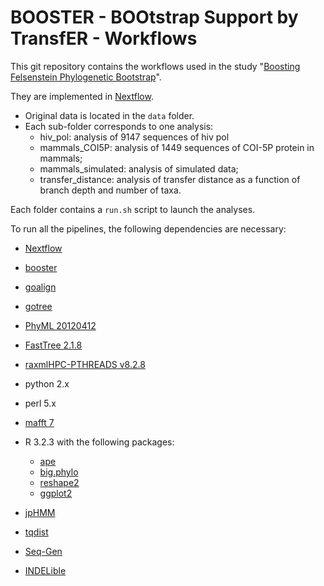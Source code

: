 # BOOSTER - BOOtstrap Support by TransfER - Workflows

This git repository contains the workflows used in the study "[Boosting Felsenstein Phylogenetic Bootstrap](http://biorxiv.org/content/early/2017/06/23/154542)".

They are implemented in [Nextflow](https://www.nextflow.io/).

* Original data is located in the `data` folder.
* Each sub-folder corresponds to one analysis:
    * hiv_pol: analysis of 9147 sequences of hiv pol
    * mammals_COI5P: analysis of 1449 sequences of COI-5P protein in mammals;
    * mammals_simulated: analysis of simulated data;
    * transfer_distance: analysis of transfer distance as a function of branch depth and number of taxa.

Each folder contains a `run.sh` script to launch the analyses.

To run all the pipelines, the following dependencies are necessary:
* [Nextflow](https://www.nextflow.io/)


* [booster](https://github.com/evolbioinfo/booster)
* [goalign](https://github.com/fredericlemoine/goalign)
* [gotree](https://github.com/fredericlemoine/gotree)

* [PhyML 20120412](http://www.atgc-montpellier.fr/phyml/download.php)
* [FastTree 2.1.8](http://www.microbesonline.org/fasttree/)
* [raxmlHPC-PTHREADS v8.2.8](http://sco.h-its.org/exelixis/software.html)
* python 2.x
* perl 5.x
* [mafft 7](http://mafft.cbrc.jp/alignment/software/)
* R 3.2.3 with the following packages:
    * [ape](https://cran.rstudio.com/web/packages/ape/index.html)
    * [big.phylo](https://github.com/olli0601/big.phylo)
    * [reshape2](https://cran.r-project.org/web/packages/reshape2/index.html)
    * [ggplot2](http://ggplot2.org/)
* [jpHMM](http://jphmm.gobics.de/)
* [tqdist](http://users-cs.au.dk/cstorm/software/tqdist/)
* [Seq-Gen](https://github.com/rambaut/Seq-Gen)
* [INDELible](http://abacus.gene.ucl.ac.uk/software/indelible/)
